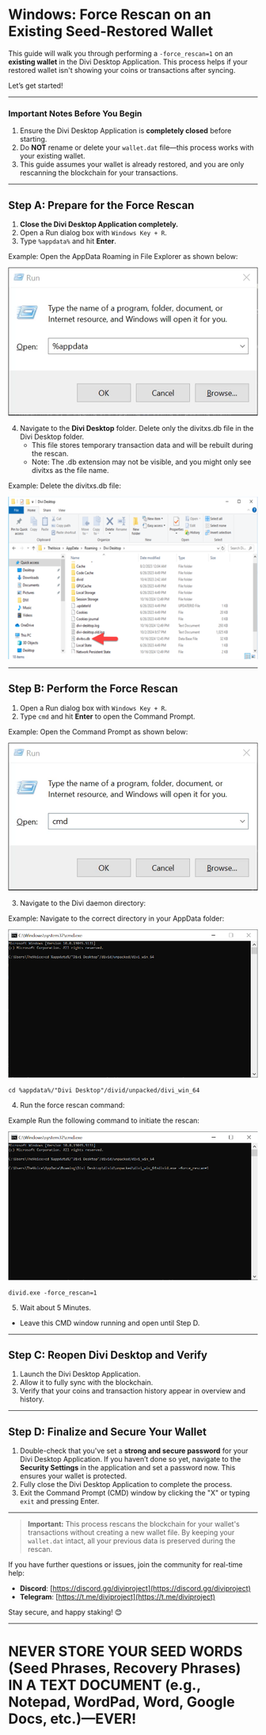 # **Windows: Force Rescan on an Existing Seed-Restored Wallet**

This guide will walk you through performing a `-force_rescan=1` on an **existing wallet** in the Divi Desktop Application. This process helps if your restored wallet isn't showing your coins or transactions after syncing.

Let’s get started!

---

### **Important Notes Before You Begin**
1. Ensure the Divi Desktop Application is **completely closed** before starting.
2. Do **NOT** rename or delete your `wallet.dat` file—this process works with your existing wallet.
3. This guide assumes your wallet is already restored, and you are only rescanning the blockchain for your transactions.

---

## **Step A: Prepare for the Force Rescan**


1. **Close the Divi Desktop Application completely.**
2. Open a Run dialog box with `Windows Key + R`.
3. Type `%appdata%` and hit **Enter**.

Example:
Open the AppData Roaming in File Explorer as shown below:

![AppData Screenshot](https://github.com/7h3v01c3/tutorials/blob/main/images/appdata.png)

4. Navigate to the **Divi Desktop** folder.
    Delete only the divitxs.db file in the Divi Desktop folder.
    - This file stores temporary transaction data and will be rebuilt during the rescan.
    - Note: The .db extension may not be visible, and you might only see divitxs as the file name.

Example:
Delete the divitxs.db file:

![AppData Screenshot](https://github.com/7h3v01c3/tutorials/blob/main/images/divitxs-db.png)


---

## **Step B: Perform the Force Rescan**

1. Open a Run dialog box with `Windows Key + R`.
2. Type `cmd` and hit **Enter** to open the Command Prompt.

Example:
Open the Command Prompt as shown below:

![CMD Screenshot](https://github.com/7h3v01c3/tutorials/blob/main/images/cmd.png)

3. Navigate to the Divi daemon directory:

Example:
Navigate to the correct directory in your AppData folder:

![AppData Full Path](https://github.com/7h3v01c3/tutorials/blob/main/images/appdata-full-path-divi-win-64.png)

   ```
   cd %appdata%/"Divi Desktop"/divid/unpacked/divi_win_64
   ```

4. Run the force rescan command:

Example
Run the following command to initiate the rescan:

![Divi Force Rescan](https://github.com/7h3v01c3/tutorials/blob/main/images/divid-force-rescan.png)

   ```
   divid.exe -force_rescan=1
   ```

5. Wait about 5 Minutes. 
  - Leave this CMD window running and open until Step D.

---

## **Step C: Reopen Divi Desktop and Verify**

1. Launch the Divi Desktop Application.
2. Allow it to fully sync with the blockchain.  
3. Verify that your coins and transaction history appear in overview and history.


---

## **Step D: Finalize and Secure Your Wallet**

1. Double-check that you've set a **strong and secure password** for your Divi Desktop Application. If you haven’t done so yet, navigate to the **Security Settings** in the application and set a password now. This ensures your wallet is protected.  
2. Fully close the Divi Desktop Application to complete the process.  
3. Exit the Command Prompt (CMD) window by clicking the "X" or typing `exit` and pressing Enter.  

---

> **Important:** This process rescans the blockchain for your wallet's transactions without creating a new wallet file. By keeping your `wallet.dat` intact, all your previous data is preserved during the rescan.

If you have further questions or issues, join the community for real-time help:

- **Discord**: [https://discord.gg/diviproject](https://discord.gg/diviproject)
- **Telegram**: [https://t.me/diviproject](https://t.me/diviproject)

Stay secure, and happy staking! 😊

---
# **NEVER STORE YOUR SEED WORDS (Seed Phrases, Recovery Phrases) IN A TEXT DOCUMENT (e.g., Notepad, WordPad, Word, Google Docs, etc.)—EVER!**



